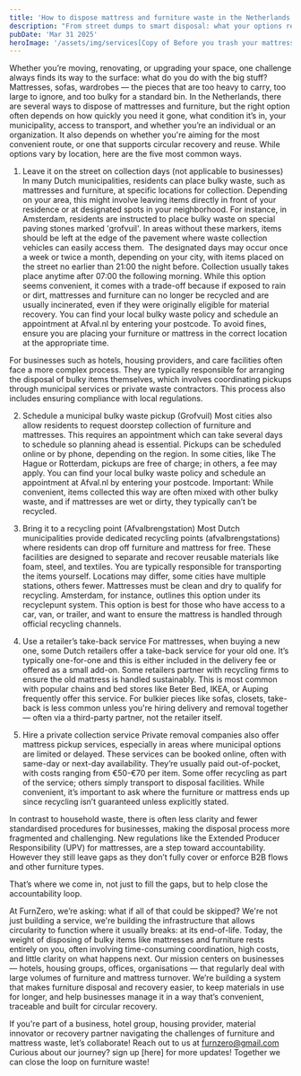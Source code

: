 ```yaml
---
title: 'How to dispose mattress and furniture waste in the Netherlands'
description: "From street dumps to smart disposal: what your options really are in the Netherlands"
pubDate: 'Mar 31 2025'
heroImage: '/assets/img/services[Copy of Before you trash your mattress  Read this! (3)](https://github.com/user-attachments/assets/446336de-eeb1-41c3-a787-c5e60406eee7).jpg'
---
```


Whether you’re moving, renovating, or upgrading your space, one challenge always finds its way to the surface: what do you do with the big stuff? Mattresses, sofas, wardrobes — the pieces that are too heavy to carry, too large to ignore, and too bulky for a standard bin. 
In the Netherlands, there are several ways to dispose of mattresses and furniture, but the right option often depends on how quickly you need it gone, what condition it’s in, your municipality, access to transport, and whether you’re an individual or an organization. It also depends on whether you're aiming for the most convenient route, or one that supports circular recovery and reuse. While options vary by location, here are the five most common ways.

1. Leave it on the street on collection days (not applicable to businesses)
In many Dutch municipalities, residents can place bulky waste, such as mattresses and furniture, at specific locations for collection. Depending on your area, this might involve leaving items directly in front of your residence or at designated spots in your neighborhood.​
For instance, in Amsterdam, residents are instructed to place bulky waste on special paving stones marked 'grofvuil'. In areas without these markers, items should be left at the edge of the pavement where waste collection vehicles can easily access them. ​
The designated days may occur once a week or twice a month, depending on your city, with items placed on the street no earlier than 21:00 the night before. Collection usually takes place anytime after 07:00 the following morning.
While this option seems convenient, it comes with a trade-off because if exposed to rain or dirt, mattresses and furniture can no longer be recycled and are usually incinerated, even if they were originally eligible for material recovery. 
You can find your local bulky waste policy and schedule an appointment at Afval.nl by entering your postcode.
To avoid fines, ensure you are placing your furniture or mattress in the correct location at the appropriate time.

For businesses such as hotels, housing providers, and care facilities often face a more complex process. They are typically responsible for arranging the disposal of bulky items themselves, which involves coordinating pickups through municipal services or private waste contractors. This process also includes ensuring compliance with local regulations.

2. Schedule a municipal bulky waste pickup (Grofvuil)
Most cities also allow residents to request doorstep collection of furniture and mattresses. This requires an appointment which can take several days to schedule so planning ahead is essential.
Pickups can be scheduled online or by phone, depending on the region.
In some cities, like The Hague or Rotterdam, pickups are free of charge; in others, a fee may apply.
You can find your local bulky waste policy and schedule an appointment at Afval.nl by entering your postcode.
Important: While convenient, items collected this way are often mixed with other bulky waste, and if mattresses are wet or dirty, they typically can’t be recycled.

3. Bring it to a recycling point (Afvalbrengstation)
Most Dutch municipalities provide dedicated recycling points (afvalbrengstations) where residents can drop off furniture and mattress for free. These facilities are designed to separate and recover reusable materials like foam, steel, and textiles.
You are typically responsible for transporting the items yourself.
Locations may differ, some cities have multiple stations, others fewer.
Mattresses must be clean and dry to qualify for recycling. Amsterdam, for instance, outlines this option under its recyclepunt system.
This option is best for those who have access to a car, van, or trailer, and want to ensure the mattress is handled through official recycling channels.

4. Use a retailer’s take-back service
For mattresses, when buying a new one, some Dutch retailers offer a take-back service for your old one.
It’s typically one-for-one and this is either included in the delivery fee or offered as a small add-on.
Some retailers partner with recycling firms to ensure the old mattress is handled sustainably. This is most common with popular chains and bed stores like Beter Bed, IKEA, or Auping frequently offer this service.
For bulkier pieces like sofas, closets, take-back is less common unless you're hiring delivery and removal together — often via a third-party partner, not the retailer itself. 

5. Hire a private collection service
Private removal companies also offer mattress pickup services, especially in areas where municipal options are limited or delayed.
These services can be booked online, often with same-day or next-day availability.
They’re usually paid out-of-pocket, with costs ranging from €50-€70 per item.
Some offer recycling as part of the service; others simply transport to disposal facilities.
While convenient, it’s important to ask where the furniture or mattress ends up since recycling isn’t guaranteed unless explicitly stated.

In contrast to household waste, there is often less clarity and fewer standardised procedures for businesses, making the disposal process more fragmented and challenging. New regulations like the Extended Producer Responsibility (UPV) for mattresses, are a step toward accountability. However they still leave gaps as they don’t fully cover or enforce B2B flows and other furniture types.

That’s where we come in, not just to fill the gaps, but to help close the accountability loop.

At FurnZero, we’re asking: what if all of that could be skipped?
We're not just building a service, we're building the infrastructure that allows circularity to function where it usually breaks: at its end-of-life. Today, the weight of disposing of bulky items like mattresses and furniture rests entirely on you, often involving time-consuming coordination, high costs, and little clarity on what happens next. 
Our mission centers on businesses — hotels, housing groups, offices, organisations — that regularly deal with large volumes of furniture and mattress turnover. We’re building a system that makes furniture disposal and recovery easier, to keep materials in use for longer, and help businesses manage it in a way that’s convenient, traceable and built for circular recovery. 

If you're part of a business, hotel group, housing provider, material innovator or recovery partner navigating the challenges of furniture and mattress waste, let’s collaborate! Reach out to us at furnzero@gmail.com Curious about our journey? sign up [here] for more updates! Together we can close the loop on furniture waste! 
